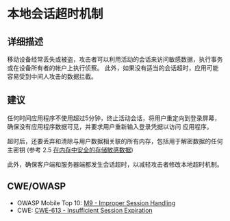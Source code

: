 # 本地会话超时机制

## 详细描述 

移动设备经常丢失或被盗，攻击者可以利用活动的会话来访问敏感数据，执行事务或在设备所有者的帐户上执行侦察。 此外，如果没有适当的会话超时，应用可能容易受到中间人攻击的数据拦截。

## 建议

任何时间应用程序不使用超过5分钟，终止活动会话，将用户重定向到登录屏幕，确保没有应用程序数据可见，并要求用户重新输入登录凭据以访问 应用程序。

超时后，还要丢弃和清除与用户数据相关联的所有内存，包括用于解密数据的任何主密钥 (参考 2.5 [在内存中安全的存储敏感数据](../coding-practices/securely-store-sensitive-data-in-ram.md))

此外，确保客户端和服务器端都发生会话超时，以减轻攻击者修改本地超时机制。

## CWE/OWASP 

 * OWASP Mobile Top 10: [M9 - Improper Session Handling](https://www.owasp.org/index.php/Mobile_Top_10_2014-M9)
 * CWE: [CWE-613 - Insufficient Session Expiration](http://cwe.mitre.org/data/definitions/613.html)
 
